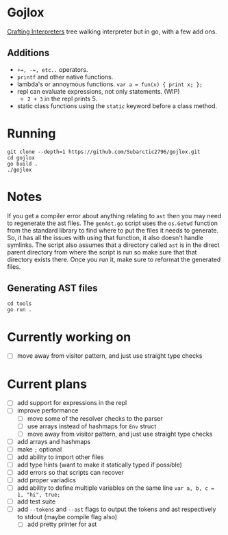 # Gojlox
[Crafting Interpreters](https://craftinginterpreters.com) tree walking interpreter but in go, with a few add ons.

## Additions
- `+=, -=, etc..` operators.
- `printf` and other native functions.
- lambda's or annoymous functions. `var a = fun(x) { print x; };`
- repl can evaluate expressions, not only statements. (WIP)
    - `2 + 3` in the repl prints 5.
- static class functions using the `static` keyword before a class method.

# Running
```console
git clone --depth=1 https://github.com/Subarctic2796/gojlox.git
cd gojlox
go build .
./gojlox
```

# Notes
If you get a compiler error about anything relating to `ast` then you may need to regenerate the ast files.
The `genAst.go` script uses the `os.Getwd` function from the standard library to find where to put the files
it needs to generate. So, it has all the issues with using that function, it also doesn't handle symlinks. The
script also assumes that a directory called `ast` is in the direct parent directory from where the script is run
so make sure that that directory exists there.
Once you run it, make sure to reformat the generated files.
## Generating AST files
```console
cd tools
go run .
```

# Currently working on
- [ ] move away from visitor pattern, and just use straight type checks

# Current plans
- [ ] add support for expressions in the repl
- [ ] improve performance
  - [ ] move some of the resolver checks to the parser
  - [ ] use arrays instead of hashmaps for `Env` struct
  - [ ] move away from visitor pattern, and just use straight type checks
- [ ] add arrays and hashmaps
- [ ] make `;` optional
- [ ] add ability to import other files
- [ ] add type hints (want to make it statically typed if possible)
- [ ] add errors so that scripts can recover
- [ ] add proper variadics
- [ ] add ability to define multiple variables on the same line `var a, b, c = 1, "hi", true;`
- [ ] add test suite
- [ ] add `--tokens` and `--ast` flags to output the tokens and ast respectively to stdout (maybe compile flag also)
  - [ ] add pretty printer for ast
